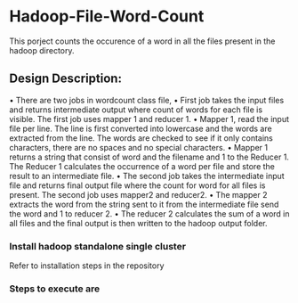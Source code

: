 # Hadoop-File-Word-Count
This porject counts the occurence of a word in all the files present in the hadoop directory.

## Design Description:
•	There are two jobs in wordcount class file,
•	First job takes the input files and returns intermediate output where count of words for each file is visible. The first job uses mapper 1 and reducer 1. 
•	Mapper 1, read the input file per line. The line is first converted into lowercase and the words are extracted from the line. The words are checked to see if it only contains characters, there are no spaces and no special characters. 
•	Mapper 1 returns a string that consist of word and the filename and 1 to the Reducer 1. The Reducer 1 calculates the occurrence of a word per file and store the result to an intermediate file. 
•	The second job takes the intermediate input file and returns final output file where the count for word for all files is present. The second job uses mapper2 and reducer2. 
•	The mapper 2 extracts the word from the string sent to it from the intermediate file send the word and 1 to reducer 2.
•	The reducer 2 calculates the sum of a word in all files and the final output is then written to the hadoop output folder.

### Install hadoop standalone single cluster
Refer to installation steps in the repository

### Steps to execute are 


